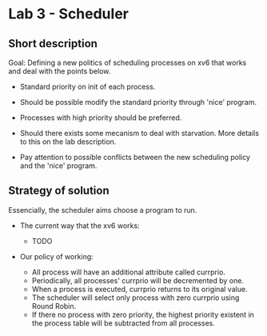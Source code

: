 # Lab 3 - Scheduler

## Short description

Goal: Defining a new politics of scheduling processes on xv6 that works and deal with the points below.

- Standard priority on init of each process. 

- Should be possible modify the standard priority through 'nice' program.

- Processes with high priority should be preferred.

- Should there exists some mecanism to deal with starvation. More details to this on the lab description. 

- Pay attention to possible conflicts between the new scheduling policy and the 'nice' program.

## Strategy of solution 

Essencially, the scheduler aims choose a program to run. 

- The current way that the xv6 works:
  - TODO

- Our policy of working:
  - All process will have an additional attribute called currprio.
  - Periodically, all processes' currprio will be decremented by one.
  - When a process is executed, currprio returns to its original value.
  - The scheduler will select only process with zero currprio using Round Robin.
  - If there no process with zero priority, the highest priority existent in the process table will be subtracted from all processes.
